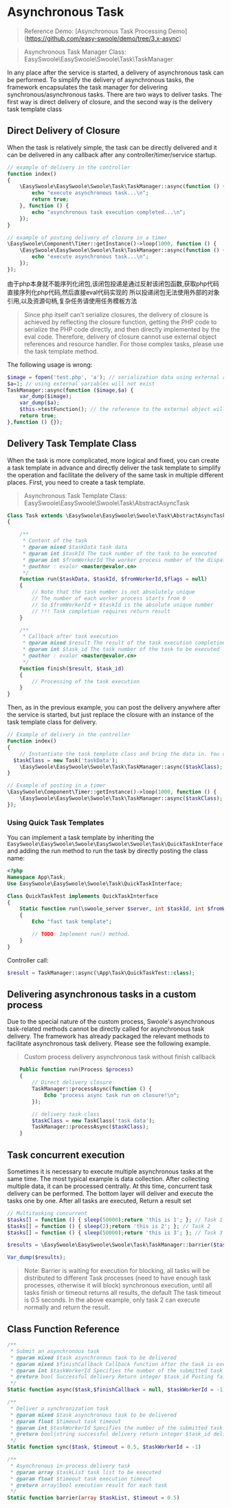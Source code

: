# Asynchronous Task

> Reference Demo: [Asynchronous Task Processing Demo] (https://github.com/easy-swoole/demo/tree/3.x-async)

> Asynchronous Task Manager Class: EasySwoole\EasySwoole\Swoole\Task\TaskManager

In any place after the service is started, a delivery of asynchronous task can be performed. To simplify the delivery of asynchronous tasks, the framework encapsulates the task manager for delivering synchronous/asynchronous tasks. There are two ways to deliver tasks. The first way is direct delivery of closure, and the second way is the delivery task template class


## Direct Delivery of Closure

When the task is relatively simple, the task can be directly delivered and it can be delivered in any callback after any controller/timer/service startup.

```php
// example of delivery in the controller
function index()
{
    \EasySwoole\EasySwoole\Swoole\Task\TaskManager::async(function () {
        echo "execute asynchronous task...\n";
        return true;
    }, function () {
        echo "asynchronous task execution completed...\n";
    });
}

// example of posting delivery of closure in a timer
\EasySwoole\Component\Timer::getInstance()->loop(1000, function () {
    \EasySwoole\EasySwoole\Swoole\Task\TaskManager::async(function () {
        echo "execute asynchronous task...\n";
    });
});
```
由于php本身就不能序列化闭包,该闭包投递是通过反射该闭包函数,获取php代码直接序列化php代码,然后直接eval代码实现的 所以投递闭包无法使用外部的对象引用,以及资源句柄,复杂任务请使用任务模板方法

> Since php itself can't serialize closures, the delivery of closure is achieved by reflecting the closure function, getting the PHP code to serialize the PHP code directly, and then directly implemented by the eval code.
> Therefore, delivery of closure cannot use external object references and resource handler. For those complex tasks, please use the task template method.

The following usage is wrong:

```php
$image = fopen('test.php', 'a'); // serialization data using external resource handler will not exist
$a=1; // using external variables will not exist
TaskManager::async(function ($image,$a) {
    var_dump($image);
    var_dump($a);
    $this->testFunction(); // the reference to the external object will be wrong
    return true;
},function () {});
```

## Delivery Task Template Class

When the task is more complicated, more logical and fixed, you can create a task template in advance and directly deliver the task template to simplify the operation and facilitate the delivery of the same task in multiple different places. First, you need to create a task template.

> Asynchronous Task Template Class: EasySwoole\EasySwoole\Swoole\Task\AbstractAsyncTask

```php
Class Task extends \EasySwoole\EasySwoole\Swoole\Task\AbstractAsyncTask
{

    /**
     * Content of the task
     * @param mixed $taskData task data
     * @param int $taskId The task number of the task to be executed
     * @param int $fromWorkerId The worker process number of the dispatch task
     * @author : evalor <master@evalor.cn>
     */
    Function run($taskData, $taskId, $fromWorkerId,$flags = null)
    {
        // Note that the task number is not absolutely unique
        // The number of each worker process starts from 0
        // So $fromWorkerId + $taskId is the absolute unique number
        // !!! Task completion requires return result
    }

    /**
     * Callback after task execution
     * @param mixed $result The result of the task execution completion
     * @param int $task_id The task number of the task to be executed
     * @author : evalor <master@evalor.cn>
     */
    Function finish($result, $task_id)
    {
        // Processing of the task execution
    }
}
```

Then, as in the previous example, you can post the delivery anywhere after the service is started, but just replace the closure with an instance of the task template class for delivery.

```php
// Example of delivery in the controller
Function index()
{
    // Instantiate the task template class and bring the data in. You can get the data in the task class $taskData parameter.
  $taskClass = new Task('taskData');
    \EasySwoole\EasySwoole\Swoole\Task\TaskManager::async($taskClass);
}

// Example of posting in a timer
\EasySwoole\Component\Timer::getInstance()->loop(1000, function () {
    \EasySwoole\EasySwoole\Swoole\Task\TaskManager::async($taskClass);
});
```

### Using Quick Task Templates
You can implement a task template by inheriting the `EasySwoole\EasySwoole\Swoole\EasySwoole\Swoole\Task\QuickTaskInterface` and adding the run method to run the task by directly posting the class name:
```php
<?php
Namespace App\Task;
Use EasySwoole\EasySwoole\Swoole\Task\QuickTaskInterface;

Class QuickTaskTest implements QuickTaskInterface
{
    Static function run(\swoole_server $server, int $taskId, int $fromWorkerId,$flags = null)
    {
        Echo "fast task template";

        // TODO: Implement run() method.
    }
}
```
Controller call:
```php
$result = TaskManager::async(\App\Task\QuickTaskTest::class);
```

## Delivering asynchronous tasks in a custom process

Due to the special nature of the custom process, Swoole's asynchronous task-related methods cannot be directly called for asynchronous task delivery. The framework has already packaged the relevant methods to facilitate asynchronous task delivery. Please see the following example.
>Custom process delivery asynchronous task without finish callback

```php
    Public function run(Process $process)
    {
        // Direct delivery closure
        TaskManager::processAsync(function () {
            Echo "process async task run on closure!\n";
        });

        // delivery task class
        $taskClass = new TaskClass('task data');
        TaskManager::processAsync($taskClass);
    }
```

## Task concurrent execution

Sometimes it is necessary to execute multiple asynchronous tasks at the same time. The most typical example is data collection. After collecting multiple data, it can be processed centrally. At this time, concurrent task delivery can be performed. The bottom layer will deliver and execute the tasks one by one. After all tasks are executed, Return a result set

```php
// Multitasking concurrent
$tasks[] = function () { sleep(50000);return 'this is 1'; }; // Task 1
$tasks[] = function () { sleep(2);return 'this is 2'; }; // Task 2
$tasks[] = function () { sleep(50000);return 'this is 3'; }; // Task 3

$results = \EasySwoole\EasySwoole\Swoole\Task\TaskManager::barrier($tasks, 3);

Var_dump($results);
```

> Note: Barrier is waiting for execution for blocking, all tasks will be distributed to different Task processes (need to have enough task processes, otherwise it will block) synchronous execution, until all tasks finish or timeout returns all results, the default The task timeout is 0.5 seconds. In the above example, only task 2 can execute normally and return the result.

## Class Function Reference

```php
/**
 * Submit an asynchronous task
 * @param mixed $task asynchronous task to be delivered
 * @param mixed $finishCallback Callback function after the task is executed
 * @param int $taskWorkerId Specifies the number of the submitted task process (default random delivery to idle processes)
 * @return bool Successful delivery Return integer $task_id Posting failed Return false
 */
Static function async($task,$finishCallback = null, $taskWorkerId = -1)
```

```php
/**
 * Deliver a synchronization task
 * @param mixed $task asynchronous task to be delivered
 * @param float $timeout task timeout
 * @param int $taskWorkerId Specifies the number of the submitted task process (default random delivery to idle processes)
 * @return bool|string successful delivery return integer $task_id delivery failed return false
 */
Static function sync($task, $timeout = 0.5, $taskWorkerId = -1)
```

```php
/**
 * Asynchronous in-process delivery task
 * @param array $taskList task list to be executed
 * @param float $timeout task execution timeout
 * @return array|bool execution result for each task
 */
Static function barrier(array $taskList, $timeout = 0.5)
```
